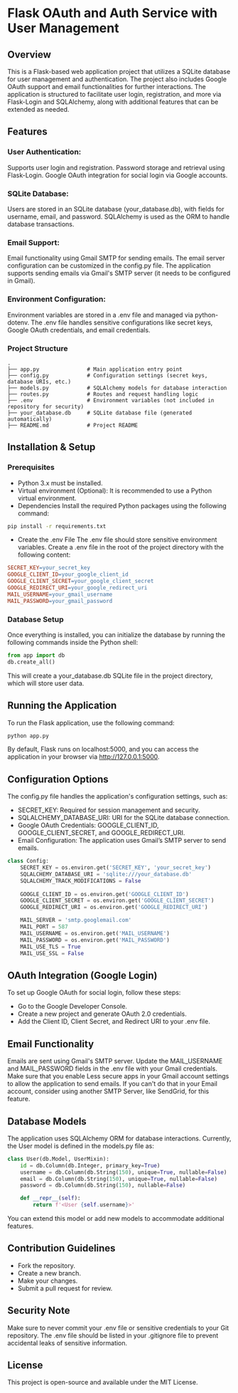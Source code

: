 # Flask OAuth and Auth Service with User Management

## Overview
This is a Flask-based web application project that utilizes a SQLite database for user management and authentication. The project also includes Google OAuth support and email functionalities for further interactions. The application is structured to facilitate user login, registration, and more via Flask-Login and SQLAlchemy, along with additional features that can be extended as needed.

## Features
### User Authentication:

Supports user login and registration.
Password storage and retrieval using Flask-Login.
Google OAuth integration for social login via Google accounts.

### SQLite Database:

Users are stored in an SQLite database (your_database.db), with fields for username, email, and password.
SQLAlchemy is used as the ORM to handle database transactions.

### Email Support:

Email functionality using Gmail SMTP for sending emails. The email server configuration can be customized in the config.py file.
The application supports sending emails via Gmail's SMTP server (it needs to be configured in Gmail).

### Environment Configuration:

Environment variables are stored in a .env file and managed via python-dotenv.
The .env file handles sensitive configurations like secret keys, Google OAuth credentials, and email credentials.

### Project Structure
```
.
├── app.py               # Main application entry point
├── config.py            # Configuration settings (secret keys, database URIs, etc.)
├── models.py            # SQLAlchemy models for database interaction
├── routes.py            # Routes and request handling logic
├── .env                 # Environment variables (not included in repository for security)
├── your_database.db     # SQLite database file (generated automatically)
├── README.md            # Project README
```

## Installation & Setup
### Prerequisites
- Python 3.x must be installed.
- Virtual environment (Optional): It is recommended to use a Python virtual environment.
- Dependencies
Install the required Python packages using the following command:

```bash
pip install -r requirements.txt
```

- Create the .env File
The .env file should store sensitive environment variables. Create a .env file in the root of the project directory with the following content:

```makefile
SECRET_KEY=your_secret_key
GOOGLE_CLIENT_ID=your_google_client_id
GOOGLE_CLIENT_SECRET=your_google_client_secret
GOOGLE_REDIRECT_URI=your_google_redirect_uri
MAIL_USERNAME=your_gmail_username
MAIL_PASSWORD=your_gmail_password
```

### Database Setup
Once everything is installed, you can initialize the database by running the following commands inside the Python shell:

```python
from app import db
db.create_all()
```
This will create a your_database.db SQLite file in the project directory, which will store user data.

## Running the Application
To run the Flask application, use the following command:

```bash
python app.py
```

By default, Flask runs on localhost:5000, and you can access the application in your browser via http://127.0.0.1:5000.

## Configuration Options
The config.py file handles the application's configuration settings, such as:

- SECRET_KEY: Required for session management and security.
- SQLALCHEMY_DATABASE_URI: URI for the SQLite database connection.
- Google OAuth Credentials: GOOGLE_CLIENT_ID, GOOGLE_CLIENT_SECRET, and GOOGLE_REDIRECT_URI.
- Email Configuration: The application uses Gmail’s SMTP server to send emails.

```python
class Config:
    SECRET_KEY = os.environ.get('SECRET_KEY', 'your_secret_key')
    SQLALCHEMY_DATABASE_URI = 'sqlite:///your_database.db'
    SQLALCHEMY_TRACK_MODIFICATIONS = False
    
    GOOGLE_CLIENT_ID = os.environ.get('GOOGLE_CLIENT_ID')
    GOOGLE_CLIENT_SECRET = os.environ.get('GOOGLE_CLIENT_SECRET')
    GOOGLE_REDIRECT_URI = os.environ.get('GOOGLE_REDIRECT_URI')

    MAIL_SERVER = 'smtp.googlemail.com'
    MAIL_PORT = 587
    MAIL_USERNAME = os.environ.get('MAIL_USERNAME')
    MAIL_PASSWORD = os.environ.get('MAIL_PASSWORD')
    MAIL_USE_TLS = True
    MAIL_USE_SSL = False
```

## OAuth Integration (Google Login)
To set up Google OAuth for social login, follow these steps:

- Go to the Google Developer Console.
- Create a new project and generate OAuth 2.0 credentials.
- Add the Client ID, Client Secret, and Redirect URI to your .env file.

## Email Functionality

Emails are sent using Gmail's SMTP server. Update the MAIL_USERNAME and MAIL_PASSWORD fields in the .env file with your Gmail credentials.
Make sure that you enable Less secure apps in your Gmail account settings to allow the application to send emails.
If you can't do that in your Email account, consider using another SMTP Server, like SendGrid, for this feature.

## Database Models
The application uses SQLAlchemy ORM for database interactions. Currently, the User model is defined in the models.py file as:

```python
class User(db.Model, UserMixin):
    id = db.Column(db.Integer, primary_key=True)
    username = db.Column(db.String(150), unique=True, nullable=False)
    email = db.Column(db.String(150), unique=True, nullable=False)
    password = db.Column(db.String(150), nullable=False)

    def __repr__(self):
        return f'<User {self.username}>'
```

You can extend this model or add new models to accommodate additional features.

## Contribution Guidelines
- Fork the repository.
- Create a new branch.
- Make your changes.
- Submit a pull request for review.

## Security Note
Make sure to never commit your .env file or sensitive credentials to your Git repository. The .env file should be listed in your .gitignore file to prevent accidental leaks of sensitive information.

## License
This project is open-source and available under the MIT License.


